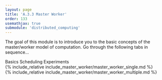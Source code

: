 ```yaml
---
layout: page
title: 'A.3.3 Master Worker'
order: 133
usemathjax: true
submodule: 'distributed_computing'
---
```


The goal of this module is to introduce you to the basic concepts of the
master/worker model of computation.  Go through the following tabs in sequence...

<div class="ui pointing secondary menu">
  <a class="item " data-tab="first">Basics</a>
  <a class="item " data-tab="second">Scheduling Experiments</a>
</div>

<div markdown="1" class="ui tab segment active" data-tab="first" >
  {% include_relative include_master_worker/master_worker_single.md %}
</div>
<div markdown="1" class="ui tab segment" data-tab="second">
  {% include_relative include_master_worker/master_worker_multiple.md %}
</div>

